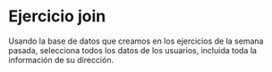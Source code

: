 # Ejercicio join

Usando la base de datos que creamos en los ejercicios de la semana pasada, selecciona todos los datos de los usuarios, incluida toda la información de su dirección.